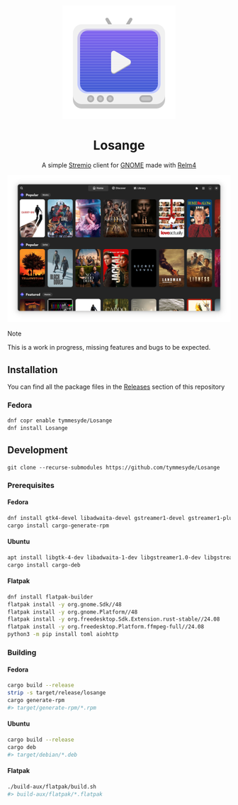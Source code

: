 <div align="center">

![Losange icon](data/icons/xyz.timtimtim.Losange.svg "Losange icon")

# Losange
A simple [Stremio](https://stremio.com) client for [GNOME](https://www.gnome.org/) made with [Relm4](https://github.com/Relm4/Relm4)

<img src="data/screenshots/screenshot1.png" alrt="Screenshot" width="800" />

</div>

> [!NOTE]  
> This is a work in progress, missing features and bugs to be expected.

## Installation

You can find all the package files in the [Releases](https://github.com/tymmesyde/Losange/releases) section of this repository

### Fedora
```bash
dnf copr enable tymmesyde/Losange
dnf install Losange
```

## Development

```
git clone --recurse-submodules https://github.com/tymmesyde/Losange
```

### Prerequisites

#### Fedora
```bash
dnf install gtk4-devel libadwaita-devel gstreamer1-devel gstreamer1-plugins-base-devel
cargo install cargo-generate-rpm
```

#### Ubuntu
```bash
apt install libgtk-4-dev libadwaita-1-dev libgstreamer1.0-dev libgstreamer-plugins-base1.0-dev
cargo install cargo-deb
```

#### Flatpak
```bash
dnf install flatpak-builder
flatpak install -y org.gnome.Sdk//48
flatpak install -y org.gnome.Platform//48
flatpak install -y org.freedesktop.Sdk.Extension.rust-stable//24.08
flatpak install -y org.freedesktop.Platform.ffmpeg-full//24.08
python3 -m pip install toml aiohttp
```

### Building

#### Fedora
```bash
cargo build --release
strip -s target/release/losange
cargo generate-rpm
#> target/generate-rpm/*.rpm
```

#### Ubuntu
```bash
cargo build --release
cargo deb
#> target/debian/*.deb
```

#### Flatpak
```bash
./build-aux/flatpak/build.sh
#> build-aux/flatpak/*.flatpak
```
